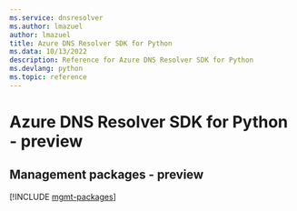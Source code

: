 ```yaml
---
ms.service: dnsresolver
ms.author: lmazuel
author: lmazuel
title: Azure DNS Resolver SDK for Python
ms.data: 10/13/2022
description: Reference for Azure DNS Resolver SDK for Python
ms.devlang: python
ms.topic: reference
---
```

# Azure DNS Resolver SDK for Python - preview

## Management packages - preview
[!INCLUDE [mgmt-packages](dns-resolver-mgmt-index.md)]